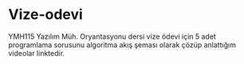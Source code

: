 # Vize-odevi
YMH115 Yazılım Müh. Oryantasyonu dersi vize ödevi için 5 adet programlama sorusunu algoritma akış şeması olarak çözüp anlattığım videolar linktedir.
